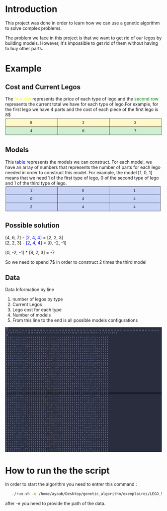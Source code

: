 # Introduction
<p>
This project was done in order to learn how we can use a genetic algorithm to solve complex problems. 
</p>
<p>The problem we face in this project is that we want to get rid of our legos by building models. However, it's impossible to get rid of them without having to buy other parts.</p>

# Example
## Cost and Current Legos
The <span style="color : yellow"> first row</span> represents the price of each type of lego and the <span style="color : green"> second row</span> represents the current total we have for each type of lego.For example, for the first lego we have 4 parts and the cost of each piece of the first lego is 8$
![models and prices](images/legos_price.png)

## Models
This <span style="color : blue"> table</span> represents the models we can construct. For each model, we have an array of numbers that represents the number of parts for each lego needed in order to construct this model. For example, the model [1, 0, 1] means that we need 1 of the first type of lego, 0 of the second type of lego and 1 of the third type of lego.
![models and prices](images/models.png)

## Possible solution
[4, 6, 7] - <span style="color : blue"> [2, 4, 4]</span> = [2, 2, 3]<br>
[2, 2, 3] - <span style="color : blue"> [2, 4, 4]</span> = [0, -2, -1]<br>

[0, -2, -1] * [8, 2, 3] = -7 <br>

So we need to spend 7$ in order to construct 2 times the third model


## Data
Data Information by line
<ol>
  <li>number of legos by type</li>
  <li>Current Legos</li>
  <li>Lego cost for each type</li>
  <li>Number of models</li>
  <li>From this line to the end is all possible models configurations</li>
</ol> 

![models and prices](images/example.png)

# How to run the the script
 In order to start the algorithm you need to entrer this command : 
 ```bash
    ./run.sh -e /home/ayoub/Desktop/genetic_algorithm/exemplaires/LEGO_50_50_100
```
after -e you need to provide the path of the data.
